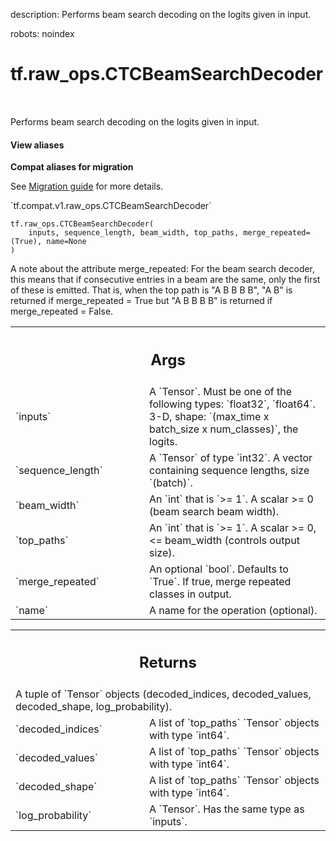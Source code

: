 description: Performs beam search decoding on the logits given in input.

robots: noindex

# tf.raw_ops.CTCBeamSearchDecoder

<!-- Insert buttons and diff -->

<table class="tfo-notebook-buttons tfo-api nocontent" align="left">

</table>



Performs beam search decoding on the logits given in input.

<section class="expandable">
  <h4 class="showalways">View aliases</h4>
  <p>
<b>Compat aliases for migration</b>
<p>See
<a href="https://www.tensorflow.org/guide/migrate">Migration guide</a> for
more details.</p>
<p>`tf.compat.v1.raw_ops.CTCBeamSearchDecoder`</p>
</p>
</section>

<pre class="devsite-click-to-copy prettyprint lang-py tfo-signature-link">
<code>tf.raw_ops.CTCBeamSearchDecoder(
    inputs, sequence_length, beam_width, top_paths, merge_repeated=(True), name=None
)
</code></pre>



<!-- Placeholder for "Used in" -->

A note about the attribute merge_repeated: For the beam search decoder,
this means that if consecutive entries in a beam are the same, only
the first of these is emitted.  That is, when the top path is "A B B B B",
"A B" is returned if merge_repeated = True but "A B B B B" is
returned if merge_repeated = False.

<!-- Tabular view -->
 <table class="responsive fixed orange">
<colgroup><col width="214px"><col></colgroup>
<tr><th colspan="2"><h2 class="add-link">Args</h2></th></tr>

<tr>
<td>
`inputs`
</td>
<td>
A `Tensor`. Must be one of the following types: `float32`, `float64`.
3-D, shape: `(max_time x batch_size x num_classes)`, the logits.
</td>
</tr><tr>
<td>
`sequence_length`
</td>
<td>
A `Tensor` of type `int32`.
A vector containing sequence lengths, size `(batch)`.
</td>
</tr><tr>
<td>
`beam_width`
</td>
<td>
An `int` that is `>= 1`.
A scalar >= 0 (beam search beam width).
</td>
</tr><tr>
<td>
`top_paths`
</td>
<td>
An `int` that is `>= 1`.
A scalar >= 0, <= beam_width (controls output size).
</td>
</tr><tr>
<td>
`merge_repeated`
</td>
<td>
An optional `bool`. Defaults to `True`.
If true, merge repeated classes in output.
</td>
</tr><tr>
<td>
`name`
</td>
<td>
A name for the operation (optional).
</td>
</tr>
</table>



<!-- Tabular view -->
 <table class="responsive fixed orange">
<colgroup><col width="214px"><col></colgroup>
<tr><th colspan="2"><h2 class="add-link">Returns</h2></th></tr>
<tr class="alt">
<td colspan="2">
A tuple of `Tensor` objects (decoded_indices, decoded_values, decoded_shape, log_probability).
</td>
</tr>
<tr>
<td>
`decoded_indices`
</td>
<td>
A list of `top_paths` `Tensor` objects with type `int64`.
</td>
</tr><tr>
<td>
`decoded_values`
</td>
<td>
A list of `top_paths` `Tensor` objects with type `int64`.
</td>
</tr><tr>
<td>
`decoded_shape`
</td>
<td>
A list of `top_paths` `Tensor` objects with type `int64`.
</td>
</tr><tr>
<td>
`log_probability`
</td>
<td>
A `Tensor`. Has the same type as `inputs`.
</td>
</tr>
</table>

